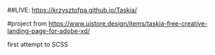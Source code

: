 ##LIVE: https://krzysztofpa.github.io/Taskia/

#project from https://www.uistore.design/items/taskia-free-creative-landing-page-for-adobe-xd/

first attempt to SCSS

